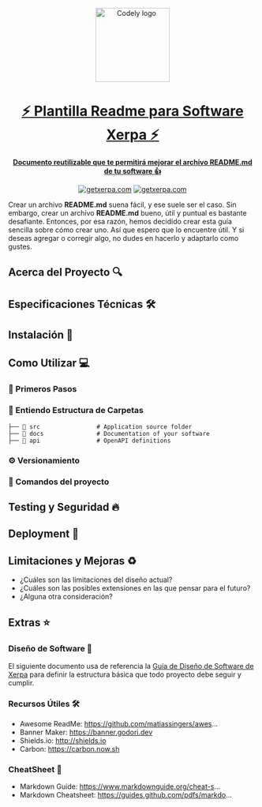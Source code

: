 <div align="center">
  <p align="center">
    <a href="https://getxerpa.com">
      <img alt="Codely logo" src="https://user-images.githubusercontent.com/99266739/176068654-5d81ff5d-2cc7-4a0b-acb2-7a12953c2cc5.png" width="150px" height="150"/>
  </p>

  <h1 align="center">
    ⚡️ Plantilla Readme para Software Xerpa ⚡️
  </h1>

  <strong>Documento reutilizable que te permitirá mejorar el archivo **README.md** de tu software 👍</strong>
</div>

<p align="center">
    <a href="https://github.com/Ubankapp"><img src="https://img.shields.io/badge/GetXerpa-OS-blue" alt="getxerpa.com"/></a>
    <a href="https://github.com/Ubankapp/xerpa-readme"><img src="https://img.shields.io/badge/XerpaReadme-OS-black" alt="getxerpa.com"/></a>
</p>

Crear un archivo **README.md** suena fácil, y ese suele ser el caso. Sin embargo, crear un archivo **README.md** bueno, útil y puntual es bastante desafiante. Entonces, por esa razón, hemos decidido crear esta guía sencilla sobre cómo crear uno. Así que espero que lo encuentre útil. Y si deseas agregar o corregir algo, no dudes en hacerlo y adaptarlo como gustes.


## Acerca del Proyecto 🔍

## Especificaciones Técnicas 🛠️

## Instalación 🚀

## Como Utilizar 💻
### 🚶 Primeros Pasos
### 📂 Entiendo Estructura de Carpetas
```
├── 📁 src                # Application source folder
├── 📁 docs               # Documentation of your software
├── 📁 api                # OpenAPI definitions
```
### ⚙️ Versionamiento
### 🌚 Comandos del proyecto

## Testing y Seguridad 🔥

## Deployment 🐳

## Limitaciones y Mejoras ♻️
- ¿Cuáles son las limitaciones del diseño actual?
- ¿Cuáles son las posibles extensiones en las que pensar para el futuro?
- ¿Alguna otra consideración?

## Extras ⭐️
### Diseño de Software 🎨
El siguiente documento usa de referencia la [Guía de Diseño de Software de Xerpa](https://www.notion.so/ubank/Plantilla-para-Dise-o-de-Software-2678e18bb111459dac12cc478bc12581) para definir la estructura básica que todo proyecto debe seguir y cumplir.

### Recursos Útiles 🛠
- Awesome ReadMe: https://github.com/matiassingers/awes...
- Banner Maker: https://banner.godori.dev
- Shields.io: http://shields.io
- Carbon: https://carbon.now.sh

### CheatSheet 🤯
- Markdown Guide: https://www.markdownguide.org/cheat-s...
- Markdown Cheatsheet: https://guides.github.com/pdfs/markdo...
